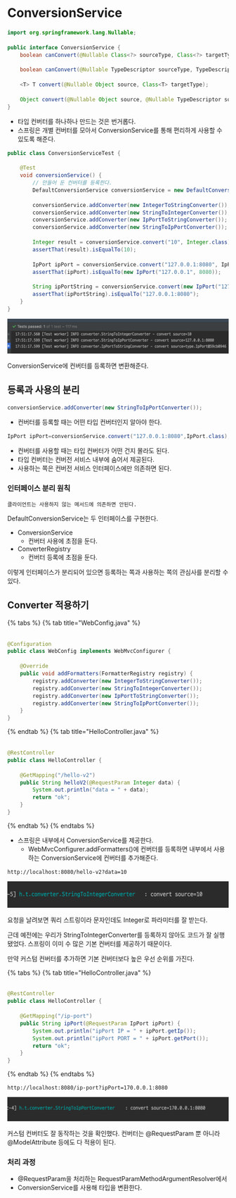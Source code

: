 # ConversionService

```java
import org.springframework.lang.Nullable;

public interface ConversionService {
    boolean canConvert(@Nullable Class<?> sourceType, Class<?> targetType);

    boolean canConvert(@Nullable TypeDescriptor sourceType, TypeDescriptor targetType);

    <T> T convert(@Nullable Object source, Class<T> targetType);

    Object convert(@Nullable Object source, @Nullable TypeDescriptor sourceType, TypeDescriptor targetType);
}
```

- 타입 컨버터를 하나하나 만드는 것은 번거롭다.
- 스프링은 개별 컨버터를 모아서 ConversionService를 통해 편리하게 사용할 수 있도록 해준다.

```java
public class ConversionServiceTest {

    @Test
    void conversionService() {
        // 만들어 둔 컨버터를 등록한다.
        DefaultConversionService conversionService = new DefaultConversionService();

        conversionService.addConverter(new IntegerToStringConverter());
        conversionService.addConverter(new StringToIntegerConverter());
        conversionService.addConverter(new IpPortToStringConverter());
        conversionService.addConverter(new StringToIpPortConverter());

        Integer result = conversionService.convert("10", Integer.class);
        assertThat(result).isEqualTo(10);

        IpPort ipPort = conversionService.convert("127.0.0.1:8080", IpPort.class);
        assertThat(ipPort).isEqualTo(new IpPort("127.0.0.1", 8080));

        String ipPortString = conversionService.convert(new IpPort("127.0.0.1", 8080), String.class);
        assertThat(ipPortString).isEqualTo("127.0.0.1:8080");
    }
}
```

![](../../.gitbook/assets/kimyounghan-spring-mvc/14/screenshot%202022-03-26%20오후%205.51.25.png)

ConversionService에 컨버터를 등록하면 변환해준다.

## 등록과 사용의 분리

```java
conversionService.addConverter(new StringToIpPortConverter());
```

- 컨버터를 등록할 때는 어떤 타입 컨버터인지 알아야 한다.

```java
IpPort ipPort=conversionService.convert("127.0.0.1:8080",IpPort.class);
```

- 컨버터를 사용할 때는 타입 컨버터가 어떤 건지 몰라도 된다.
- 타입 컨버터는 컨버전 서비스 내부에 숨어서 제공된다.
- 사용하는 쪽은 컨버전 서비스 인터페이스에만 의존하면 된다.

### 인터페이스 분리 원칙

```text
클라이언트는 사용하지 않는 메서드에 의존하면 안된다.
```

DefaultConversionService는 두 인터페이스를 구현한다.

- ConversionService
    - 컨버터 사용에 초점을 둔다.
- ConverterRegistry
    - 컨버터 등록에 초점을 둔다.

이렇게 인터페이스가 분리되어 있으면 등록하는 쪽과 사용하는 쪽의 관심사를 분리할 수 있다.

## Converter 적용하기

{% tabs %} {% tab title="WebConfig.java" %}

```java

@Configuration
public class WebConfig implements WebMvcConfigurer {

    @Override
    public void addFormatters(FormatterRegistry registry) {
        registry.addConverter(new IntegerToStringConverter());
        registry.addConverter(new StringToIntegerConverter());
        registry.addConverter(new IpPortToStringConverter());
        registry.addConverter(new StringToIpPortConverter());
    }
}
```

{% endtab %} {% tab title="HelloController.java" %}

```java

@RestController
public class HelloController {

    @GetMapping("/hello-v2")
    public String helloV2(@RequestParam Integer data) {
        System.out.println("data = " + data);
        return "ok";
    }
}
```

{% endtab %} {% endtabs %}

- 스프링은 내부에서 ConversionService를 제공한다.
    - WebMvcConfigurer.addFormatters()에 컨버터를 등록하면 내부에서 사용하는 ConversionService에 컨버터를 추가해준다.

```text
http://localhost:8080/hello-v2?data=10
```

![](../../.gitbook/assets/kimyounghan-spring-mvc/14/screenshot%202022-03-26%20오후%208.11.41.png)

요청을 날려보면 쿼리 스트링이라 문자인데도 Integer로 파라미터를 잘 받는다.

근데 예전에는 우리가 StringToIntegerConverter를 등록하지 않아도 코드가 잘 실행됐었다. 스프링이 이미 수 많은 기본 컨버터를 제공하기 때문이다.

만약 커스텀 컨버터를 추가하면 기본 컨버터보다 높은 우선 순위를 가진다.

{% tabs %} {% tab title="HelloController.java" %}

```java

@RestController
public class HelloController {

    @GetMapping("/ip-port")
    public String ipPort(@RequestParam IpPort ipPort) {
        System.out.println("ipPort IP = " + ipPort.getIp());
        System.out.println("ipPort PORT = " + ipPort.getPort());
        return "ok";
    }
}
```

{% endtab %} {% endtabs %}

```text
http://localhost:8080/ip-port?ipPort=170.0.0.1:8080
```

![](../../.gitbook/assets/kimyounghan-spring-mvc/14/screenshot%202022-03-26%20오후%208.15.48.png)

커스텀 컨버터도 잘 동작하는 것을 확인했다. 컨버터는 @RequestParam 뿐 아니라 @ModelAttribute 등에도 다 적용이 된다.

### 처리 과정

- @RequestParam을 처리하는 RequestParamMethodArgumentResolver에서
- ConversionService를 사용해 타입을 변환한다.
